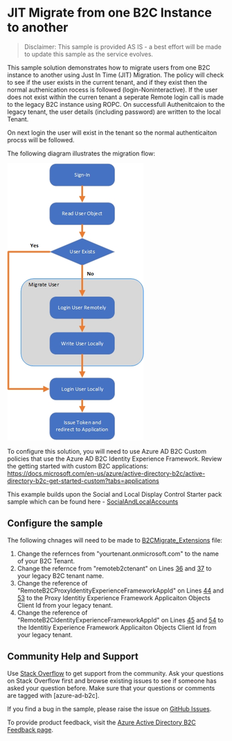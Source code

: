 # JIT Migrate from one B2C Instance to another
> Disclaimer: This sample is provided AS IS - a best effort will be made to update this sample as the service evolves.

This sample solution demonstrates how to migrate users from one B2C instance to another using Just In Time (JIT) Migration.
The policy will check to see if the user exists in the current tenant, and if they exist then the normal authenication rocess is followed (login-Noninteractive).
If the user does not exist within the curren tenant a seperate Remote login call is made to the legacy B2C instance using ROPC.
On successfull Authenitcaion to the legacy tenant, the user details (including password) are written to the local Tenant.

On next login the user will exist in the tenant so the normal authenticaiton procss will be followed.

The following diagram illustrates the migration flow:

![B2C Migration Flow](media/B2CMigrateImage.jpg)

To configure this solution, you will need to use Azure AD B2C Custom policies that use the Azure AD B2C Identity Experience Framework.  Review the getting started with custom B2C applications:
https://docs.microsoft.com/en-us/azure/active-directory-b2c/active-directory-b2c-get-started-custom?tabs=applications

This example builds upon the Social and Local Display Control Starter pack sample which can be found here - [SocialAndLocalAccounts](https://github.com/Azure-Samples/active-directory-b2c-custom-policy-starterpack/tree/master/Display%20Controls%20Starterpack/SocialAndLocalAccounts)

## Configure the sample

The following chnages will need to be made to [B2CMigrate_Extensions](Policy/B2CMigrate_Extensions.xml) file:
1. Change the refernces from "yourtenant.onmicrosoft.com" to the name of your B2C Tenant.
1. Change the refernce from "remoteb2ctenant" on Lines [36](Policy/B2CMigrate_Extensions.xml#L36) and [37](policy/B2CMigrate_Extensions.xml#L37) to your legacy B2C tenant name.
1. Change the reference of "RemoteB2CProxyIdentityExperienceFrameworkAppId" on Lines [44](Policy/B2CMigrate_Extensions.xml#L44) and [53](Policy/B2CMigrate_Extensions.xml#L53) to the Proxy Identitiy Experience Framework Applicaiton Objects Client Id from your legacy tenant.
1. Change the reference of "RemoteB2CIdentityExperienceFrameworkAppId" on Lines [45](Policy/B2CMigrate_Extensions.xml#L45) and [54](Policy/B2CMigrate_Extensions.xml#L54) to the Identitiy Experience Framework Applicaiton Objects Client Id from your legacy tenant.


## Community Help and Support
Use [Stack Overflow](https://stackoverflow.com/questions/tagged/azure-ad-b2c) to get support from the community. Ask your questions on Stack Overflow first and browse existing issues to see if someone has asked your question before. Make sure that your questions or comments are tagged with [azure-ad-b2c].

If you find a bug in the sample, please raise the issue on [GitHub Issues](https://github.com/azure-ad-b2c/samples/issues).

To provide product feedback, visit the [Azure Active Directory B2C Feedback page](https://feedback.azure.com/forums/169401-azure-active-directory?category_id=160596).
